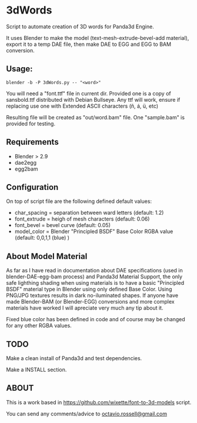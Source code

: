 
# 3dWords

Script to automate creation of 3D words for Panda3d Engine.

It uses Blender to make the model (text-mesh-extrude-bevel-add material), export it to a temp DAE file, then make DAE to EGG and EGG to BAM conversion.

## Usage:

```
blender -b -P 3dWords.py -- "<word>"
```

You will need a "font.ttf" file in current dir. Provided one is a copy of sansbold.ttf distributed with Debian Bullseye. Any ttf will work, ensure if replacing use one with Extended ASCII characters (ñ, á, ü, etc)

Resulting file will be created as "out/word.bam" file. One "sample.bam" is provided for testing. 

## Requirements

- Blender > 2.9
- dae2egg
- egg2bam

## Configuration

On top of script file are the following defined default values:

- char_spacing = separation between ward letters (default: 1.2)
- font_extrude = heigh of mesh characters (default: 0.06)
- font_bevel = bevel curve (default: 0.05)
- model_color = Blender "Principled BSDF" Base Color RGBA value (default: 0,0,1,1 (blue) )

## About Model Material

As far as I have read in documentation about DAE specifications (used in blender-DAE-egg-bam process) and Panda3d Material Support, the only safe lighthing shading when using materials is to have a basic "Principled BSDF" material type in Blender using only defined Base Color. Using PNG/JPG textures results in dark no-iluminated shapes. If anyone have made Blender-BAM (or Blender-EGG) conversions and more complex materials have worked I will apreciate very much any tip about it.

Fixed blue color has been defined in code and of course may be changed for any other RGBA values.

## TODO

Make a clean install of Panda3d and test dependencies.

Make a INSTALL section.

## ABOUT

This is a work based in https://github.com/wixette/font-to-3d-models script.

You can send any comments/advice to octavio.rossell@gmail.com

